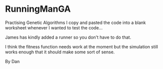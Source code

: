 # RunningManGA
Practising Genetic Algorithms
I copy and pasted the code into a blank worksheet whenever I wanted to test the code...

James has kindly added a runner so you don't have to do that.

I think the fitness function needs work at the moment but the simulation still works enough that it should make some sort of sense.


By Dan

